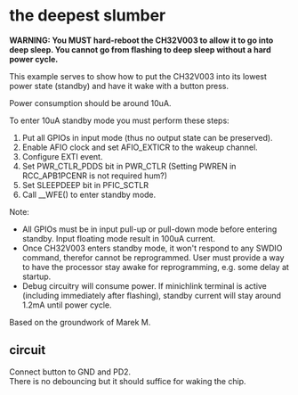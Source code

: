 # the deepest slumber

**WARNING: You MUST hard-reboot the CH32V003 to allow it to go into deep sleep. You cannot go from flashing to deep sleep without a hard power cycle.**

This example serves to show how to put the CH32V003 into its lowest power state (standby) and have it wake with a button press.  

Power consumption should be around 10uA.

To enter 10uA standby mode you must perform these steps:

1. Put all GPIOs in input mode (thus no output state can be preserved).
2. Enable AFIO clock and set AFIO_EXTICR to the wakeup channel.
3. Configure EXTI event.
4. Set PWR_CTLR_PDDS bit in PWR_CTLR (Setting PWREN in RCC_APB1PCENR is not required hum?)
5. Set SLEEPDEEP bit in PFIC_SCTLR
6. Call __WFE() to enter standby mode.

Note:
* All GPIOs must be in input pull-up or pull-down mode before entering standby. Input floating mode result in 100uA current. 
* Once CH32V003 enters standby mode, it won't respond to any SWDIO command, therefor cannot be reprogrammed. User must provide a way to have the processor stay awake for reprogramming, e.g. some delay at startup.
* Debug circuitry will consume power. If minichlink terminal is active (including immediately after flashing), standby current will stay around 1.2mA until power cycle.

Based on the groundwork of Marek M.  

## circuit

Connect button to GND and PD2.  
There is no debouncing but it should suffice for waking the chip.
